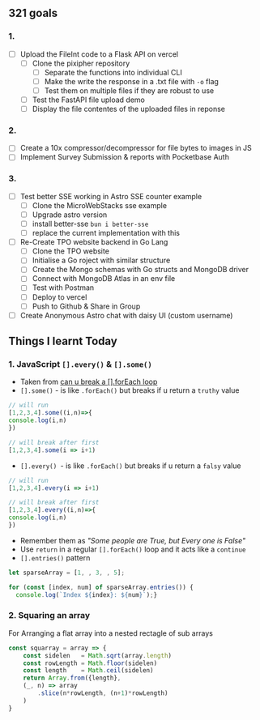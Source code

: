 ## 321 goals

### 1.
- [ ] Upload the FileInt code to a Flask API on vercel
	- [ ] Clone the pixipher repository
		- [ ] Separate the functions into individual CLI
		- [ ] Make the write the response in a .txt file with `-o` flag
		- [ ] Test them on multiple files if they are robust to use
	- [ ] Test the FastAPI file upload demo
	- [ ] Display the file contentes of the uploaded files in reponse

### 2.
- [ ] Create a 10x compressor/decompressor for file bytes to images in JS
- [ ] Implement Survey Submission & reports with Pocketbase Auth

### 3.
- [ ] Test better SSE working in Astro SSE counter example
	- [ ] Clone the MicroWebStacks sse example
	- [ ] Upgrade astro version
	- [ ] install better-sse `bun i better-sse`
	- [ ] replace the current implementation with this
- [ ] Re-Create TPO website backend in Go Lang
	- [ ] Clone the TPO website
	- [ ] Initialise a Go roject with similar structure
	- [ ] Create the Mongo schemas with Go structs and MongoDB driver
	- [ ] Connect with MongoDB Atlas in an env file
	- [ ] Test with Postman
	- [ ] Deploy to vercel
	- [ ] Push to Github & Share in Group
- [ ] Create Anonymous Astro chat with daisy UI (custom username)

## Things I learnt Today

### 1. JavaScript `[].every()` & `[].some()`
- Taken from [can u break a [].forEach loop](https://javascript.plainenglish.io/javascript-interview-can-you-stop-or-break-a-foreach-loop-9608ba2a1710)
- `[].some()` - is like `.forEach()` but breaks if u return a `truthy` value
```js
// will run
[1,2,3,4].some((i,n)=>{
console.log(i,n)
})

// will break after first
[1,2,3,4].some(i => i+1)
```
- `[].every() `- is like `.forEach()` but breaks if u return a `falsy` value
```js
// will run
[1,2,3,4].every(i => i+1)

// will break after first
[1,2,3,4].every((i,n)=>{
console.log(i,n)
})
```
- Remember them as _"Some people are True, but Every one is False"_
- Use `return` in a regular `[].forEach()` loop and it acts like a `continue`
- `[].entries()` pattern
```js
let sparseArray = [1, , 3, , 5];

for (const [index, num] of sparseArray.entries()) {
  console.log(`Index ${index}: ${num}`);}

```


### 2. Squaring an array

For Arranging a flat array into a nested rectagle of sub arrays

```ts
const squarray = array => {
	const sidelen   = Math.sqrt(array.length)
	const rowLength = Math.floor(sidelen)
	const length    = Math.ceil(sidelen)
	return Array.from({length}, 
	(_, n) => array
		.slice(n*rowLength, (n+1)*rowLength)
	)
}
```